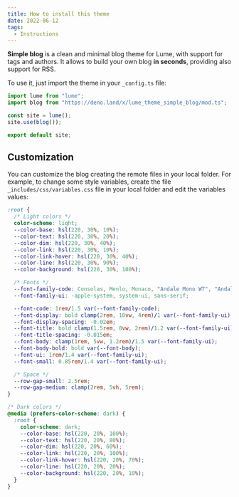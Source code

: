 ```yaml
---
title: How to install this theme
date: 2022-06-12
tags:
  - Instructions
---
```


**Simple blog** is a clean and minimal blog theme for Lume, with support for
tags and authors. It allows to build your own blog **in seconds**, providing
also support for RSS.

<!--more-->

To use it, just import the theme in your `_config.ts` file:

```js
import lume from "lume";
import blog from "https://deno.land/x/lume_theme_simple_blog/mod.ts";

const site = lume();
site.use(blog());

export default site;
```

## Customization

You can customize the blog creating the remote files in your local folder. For
example, to change some style variables, create the file
`_includes/css/variables.css` file in your local folder and edit the variables
values:

```css
:root {
  /* Light colors */
  color-scheme: light;
  --color-base: hsl(220, 30%, 10%);
  --color-text: hsl(220, 30%, 20%);
  --color-dim: hsl(220, 30%, 40%);
  --color-link: hsl(220, 30%, 10%);
  --color-link-hover: hsl(220, 30%, 40%);
  --color-line: hsl(220, 30%, 90%);
  --color-background: hsl(220, 30%, 100%);

  /* Fonts */
  --font-family-code: Consolas, Menlo, Monaco, "Andale Mono WT", "Andale Mono", "Lucida Console", "Lucida Sans Typewriter", "DejaVu Sans Mono", "Bitstream Vera Sans Mono", "Liberation Mono", "Nimbus Mono L", "Courier New", Courier, monospace;
  --font-family-ui: -apple-system, system-ui, sans-serif;

  --font-code: 1rem/1.5 var(--font-family-code);
  --font-display: bold clamp(2rem, 10vw, 4rem)/1 var(--font-family-ui);
  --font-display-spacing: -0.02em;
  --font-title: bold clamp(1.5rem, 8vw, 2rem)/1.2 var(--font-family-ui);
  --font-title-spacing: -0.015em;
  --font-body: clamp(1rem, 5vw, 1.2rem)/1.5 var(--font-family-ui);
  --font-body-bold: bold var(--font-body);
  --font-ui: 1rem/1.4 var(--font-family-ui);
  --font-small: 0.85rem/1.4 var(--font-family-ui);

  /* Space */
  --row-gap-small: 2.5rem;
  --row-gap-medium: clamp(2rem, 5vh, 5rem);
}

/* Dark colors */
@media (prefers-color-scheme: dark) {
  :root {
    color-scheme: dark;
    --color-base: hsl(220, 20%, 100%);
    --color-text: hsl(220, 20%, 80%);
    --color-dim: hsl(220, 20%, 60%);
    --color-link: hsl(220, 20%, 100%);
    --color-link-hover: hsl(220, 20%, 70%);
    --color-line: hsl(220, 20%, 20%);
    --color-background: hsl(220, 20%, 10%);
  }
}
```
